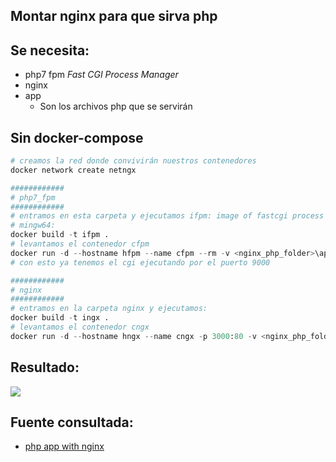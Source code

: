 ## Montar nginx para que sirva php

## Se necesita:
- php7 fpm *Fast CGI Process Manager*
- nginx 
- app
    - Son los archivos php que se servirán

## Sin docker-compose
```py
# creamos la red donde convivirán nuestros contenedores
docker network create netngx

############
# php7_fpm
############
# entramos en esta carpeta y ejecutamos ifpm: image of fastcgi process manager
# mingw64:
docker build -t ifpm .
# levantamos el contenedor cfpm 
docker run -d --hostname hfpm --name cfpm --rm -v <nginx_php_folder>\app:/code --network netngx ifpm
# con esto ya tenemos el cgi ejecutando por el puerto 9000

############
# nginx
############
# entramos en la carpeta nginx y ejecutamos:
docker build -t ingx .
# levantamos el contenedor cngx
docker run -d --hostname hngx --name cngx -p 3000:80 -v <nginx_php_folder>\app:/code -v <nginx_php_folder>\nginx\site.conf:/etc/nginx/conf.d/default.conf --network netngx ingx
```

## Resultado:
![](https://trello-attachments.s3.amazonaws.com/5e0520ef68ff3a22a9ce167b/952x342/294eebaed4bfdebf753ba26796d28456/image.png)

## Fuente consultada:
- [php app with nginx](http://geekyplatypus.com/dockerise-your-php-application-with-nginx-and-php7-fpm/)